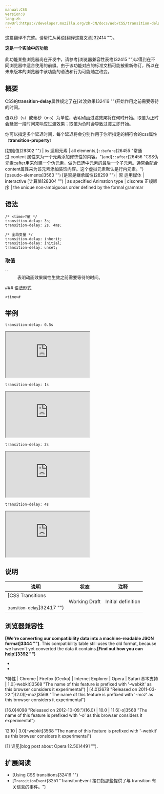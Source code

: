 ```yaml
---
manual:CSS
version:0
lang:zh
rawUrl:https://developer.mozilla.org/zh-CN/docs/Web/CSS/transition-delay#Browser_compatibility
---
```




这篇翻译不完整。请帮忙从英语[翻译这篇文章]32414 "")。






**这是一个实验中的功能**<br></br>此功能某些浏览器尚在开发中，请参考[浏览器兼容性表格]32415 "")以得到在不同浏览器中适合使用的前缀。由于该功能对应的标准文档可能被重新修订，所以在未来版本的浏览器中该功能的语法和行为可能随之改变。




## 概要<a name="概要"></a>


CSS的**transition-delay**属性规定了在[过渡效果]32416 "")开始作用之前需要等待的时间。



值以秒（s）或毫秒（ms）为单位，表明动画过渡效果将在何时开始。取值为正时会延迟一段时间来响应过渡效果；取值为负时会导致过渡立即开始。



你可以指定多个延迟时间，每个延迟将会分别作用于你所指定的相符合的css属性（**transition-property**）


[初始值]28302 "") | `0s` 
适用元素 | all elements,[`::before`]26455 "常通过 content 属性来为一个元素添加修饰性的内容。")and[`::after`]26456 "CSS伪元素::after用来创建一个伪元素，做为已选中元素的最后一个子元素。通常会配合content属性来为该元素添加装饰内容。这个虚拟元素默认是行内元素。")[pseudo-elements]3563 "") 
[是否是继承属性]28299 "") | 否 
适用媒体 | interactive 
[计算值]28304 "") | as specified 
Animation type | discrete 
正规顺序 | the unique non-ambiguous order defined by the formal grammar 


## 语法<a name="语法"></a>

```
/* <time>?值 */
transition-delay: 3s;
transition-delay: 2s, 4ms;

/* 全局变量 */
transition-delay: inherit;
transition-delay: initial;
transition-delay: unset;
```

### 取值<a name="取值"></a>
<dl><dt id=''>`<time>`</dt><dd>表明动画效果属性生效之前需要等待的时间。</dd></dl>
### 语法形式<a name="语法形式"></a>

```
<time>#
```

## 举例<a name="举例"></a>


`transition-delay: 0.5s`

<iframe src='https://mdn.mozillademos.org/zh-CN/docs/Web/CSS/transition-delay$samples/delay_0_5s?revision=1290715' width='275' height='150'></iframe>




`transition-delay: 1s`

<iframe src='https://mdn.mozillademos.org/zh-CN/docs/Web/CSS/transition-delay$samples/delay_1s?revision=1290715' width='275' height='150'></iframe>




`transition-delay: 2s`

<iframe src='https://mdn.mozillademos.org/zh-CN/docs/Web/CSS/transition-delay$samples/delay_2s?revision=1290715' width='275' height='150'></iframe>




`transition-delay: 4s`

<iframe src='https://mdn.mozillademos.org/zh-CN/docs/Web/CSS/transition-delay$samples/delay_4s?revision=1290715' width='275' height='150'></iframe>




## 说明<a name="说明"></a>

说明 | 状态 | 注释 
 ---  |  ---  |  ---  | 
[CSS Transitions<br></br><small>transition-delay</small>]32417 "") | Working Draft | Initial definition 


## 浏览器兼容性<a name="浏览器兼容性"></a>


**[We&#39;re converting our compatibility data into a machine-readable JSON format]3344 "")**. This compatibility table still uses the old format, because we haven&#39;t yet converted the data it contains.**[Find out how you can help!]3392 "")**


* 
* 

?特性 | Chrome | Firefox (Gecko) | Internet Explorer | Opera | Safari 
基本支持 | 1.0[-webkit]3568 "The name of this feature is prefixed with '-webkit' as this browser considers it experimental") | [4.0]3678 "Released on 2011-03-22.")(2.0)[-moz]3568 "The name of this feature is prefixed with '-moz' as this browser considers it experimental")<br></br>[16.0]4098 "Released on 2012-10-09.")(16.0) | 10.0 | 11.6[-o]3568 "The name of this feature is prefixed with '-o' as this browser considers it experimental")<br></br>12.10 | 3.0[-webkit]3568 "The name of this feature is prefixed with '-webkit' as this browser considers it experimental") 





[1] 详见[blog post about Opera 12.50]4491 "").


## 扩展阅读<a name="扩展阅读"></a>

* [Using CSS transitions]32416 "")
* [`TransitionEvent`]3251 "TransitonEvent 接口指那些提供了与 transition 有关信息的事件。")



